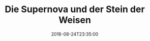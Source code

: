 ---
date: '2016-08-24T23:35:00'
talk_date: '2011-07-29T20:00:00'
talk_speakers:
  speaker1:
    name: Hanfried Baltes
title: Die Supernova und der Stein der Weisen
---